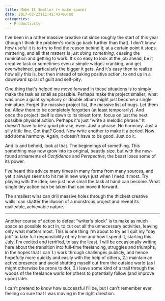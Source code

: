 ```yaml
---
title: Make It Smaller (+ make space)
date: 2017-03-23T11:42:43+00:00
categories:
  - Productivity
---
```

I've been in a rather massive creative rut since roughly the start of this year (though I think the problem's roots go back further than that).<!--more--> I don't know how useful it is to try to find the reason behind it; at a certain point it stops mattering, and all that matters is just <em>doing something</em>, ceasing the rumination and getting to work. It's so easy to look at the job ahead, be it creative task or sometimes even a simple widget-cranking, and get overwhelmed, particularly the bigger it gets. And it's easy then to realize how silly this is, but then instead of taking positive action, to end up in a downward spiral of guilt and self-pity.

One thing that's helped me move forward in these situations is to simply make the task as small as possible. Perhaps make the project smaller; what was once a giant symphony or double album might just become a single miniature. Forget the massive project list, the massive list of bugs. Let them be. Allow them to be completely forgotten (at least temporarily). And once the project itself is down to its tiniest form, focus on just the next possible physical action. Perhaps it's just "write a melodic phrase." It doesn't have to be a <em>good</em> phrase, even. Just a phrase. No harmony. Just a silly little line. Got that? Good. Now write another to make it a period. Now add some harmony. Again, it doesn't have to be good. Just do it.

And lo and behold, look at that. The beginnings of something. This something may now grow into its original, beastly size, but with the new-found armaments of <em>Confidence</em> and <em>Perspective</em>, the beast loses some of its power.

I've heard this advice many times in many forms from many sources, and yet it always seems to hit me in new ways just when I need it most. Try playing with the idea; see just how small the task at hand can become. What single tiny action can be taken that can move it forward.

The smallest wins can drill massive holes through the thickest creative walls, can shatter the illusion of a monstrous project and reveal its malleable, achievable nature.

<hr />

Another course of action to defeat "writer's block" is to make as much space as possible to act in, to cut out all the unnecessary activities, leaving only what matters most. This is one thing I'm about to try as I quit my "day job" to take full responsibility of my time and how I spend it, starting this July. I'm excited and terrified, to say the least. I will be occasionally writing here about the transition into full-time freelancing, struggles and triumphs, in the hopes that I can 1.) work through challenges publicly, and hence hopefully more quickly and easily with the help of others, 2.) maintain an active presence and avoid shutting myself out from the outside world (as I might otherwise be prone to do), 3.) leave some kind of a trail through the woods of the freelance world for others to potentially follow (and improve upon) later.

I can't pretend to know how successful I'll be, but I can't remember ever feeling so sure that I was moving in the right direction.
